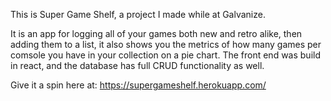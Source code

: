 This is Super Game Shelf, a project I made while at Galvanize.

It is an app for logging all of your games both new and retro alike, then adding them to a list, it also shows you the metrics of how many games per comsole  you have in your collection on a pie chart. The front end was build in react, and the database has full CRUD functionality as well.

Give it a spin here at: https://supergameshelf.herokuapp.com/
